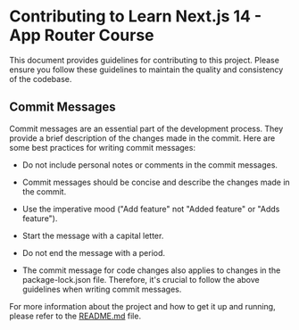 # Contributing to Learn Next.js 14 - App Router Course

This document provides guidelines for contributing to this project. Please ensure you follow these guidelines to maintain the quality and consistency of the codebase.

## Commit Messages

Commit messages are an essential part of the development process. They provide a brief description of the changes made in the commit. Here are some best practices for writing commit messages:

- Do not include personal notes or comments in the commit messages.
- Commit messages should be concise and describe the changes made in the commit.
- Use the imperative mood ("Add feature" not "Added feature" or "Adds feature").
- Start the message with a capital letter.
- Do not end the message with a period.

- The commit message for code changes also applies to changes in the package-lock.json file. Therefore, it's crucial to follow the above guidelines when writing commit messages.

For more information about the project and how to get it up and running, please refer to the [README.md](./README.md) file.
